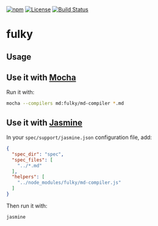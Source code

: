 [![npm](https://img.shields.io/npm/v/fulky.svg)](https://www.npmjs.com/package/fulky)
[![License](https://img.shields.io/npm/l/fulky.svg)](LICENSE)
[![Build Status](https://travis-ci.org/astorije/fulky.svg?branch=master)](https://travis-ci.org/astorije/fulky)

# fulky

## Usage

## Use it with [Mocha](https://mochajs.org/)

Run it with:

```sh
mocha --compilers md:fulky/md-compiler *.md
```

## Use it with [Jasmine](https://jasmine.github.io/)

In your `spec/support/jasmine.json` configuration file, add:

```json
{
  "spec_dir": "spec",
  "spec_files": [
    "../*.md"
  ],
  "helpers": [
    "../node_modules/fulky/md-compiler.js"
  ]
}
```

Then run it with:

```sh
jasmine
```

